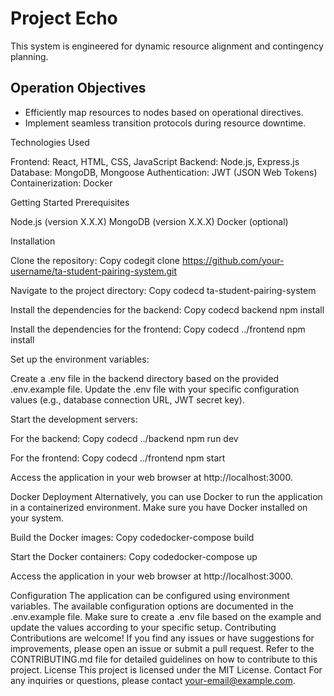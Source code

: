 # Project Echo

This system is engineered for dynamic resource alignment and contingency planning.

## Operation Objectives

- Efficiently map resources to nodes based on operational directives.
- Implement seamless transition protocols during resource downtime.

Technologies Used

Frontend: React, HTML, CSS, JavaScript
Backend: Node.js, Express.js
Database: MongoDB, Mongoose
Authentication: JWT (JSON Web Tokens)
Containerization: Docker

Getting Started
Prerequisites

Node.js (version X.X.X)
MongoDB (version X.X.X)
Docker (optional)

Installation

Clone the repository:
Copy codegit clone https://github.com/your-username/ta-student-pairing-system.git

Navigate to the project directory:
Copy codecd ta-student-pairing-system

Install the dependencies for the backend:
Copy codecd backend
npm install

Install the dependencies for the frontend:
Copy codecd ../frontend
npm install

Set up the environment variables:

Create a .env file in the backend directory based on the provided .env.example file.
Update the .env file with your specific configuration values (e.g., database connection URL, JWT secret key).


Start the development servers:

For the backend:
Copy codecd ../backend
npm run dev

For the frontend:
Copy codecd ../frontend
npm start



Access the application in your web browser at http://localhost:3000.

Docker Deployment
Alternatively, you can use Docker to run the application in a containerized environment. Make sure you have Docker installed on your system.

Build the Docker images:
Copy codedocker-compose build

Start the Docker containers:
Copy codedocker-compose up

Access the application in your web browser at http://localhost:3000.

Configuration
The application can be configured using environment variables. The available configuration options are documented in the .env.example file. Make sure to create a .env file based on the example and update the values according to your specific setup.
Contributing
Contributions are welcome! If you find any issues or have suggestions for improvements, please open an issue or submit a pull request. Refer to the CONTRIBUTING.md file for detailed guidelines on how to contribute to this project.
License
This project is licensed under the MIT License.
Contact
For any inquiries or questions, please contact your-email@example.com.